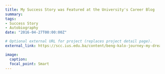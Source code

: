 ```yaml
---
title: My Success Story was Featured at the University's Career Blog
summary: 
tags:
- Success Story
- Autobiography
date: "2016-04-27T00:00:00Z"

# Optional external URL for project (replaces project detail page).
external_link: https://scc.ius.edu.ba/content/beng-kalo-journey-my-dreams

image:
  caption: 
  focal_point: Smart
---
```

